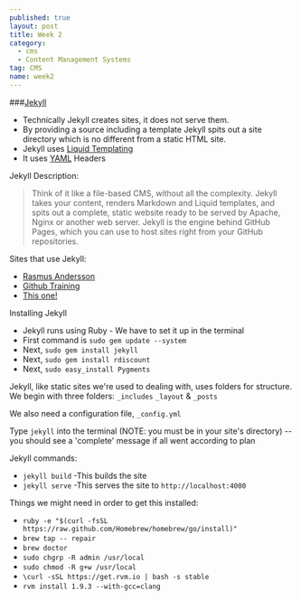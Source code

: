 ```yaml
---
published: true
layout: post
title: Week 2
category: 
  - cms
  - Content Management Systems
tag: CMS
name: week2
---
```


###[Jekyll](http://jekyllrb.com)

* Technically Jekyll creates sites, it does not serve them. 
* By providing a source including a template Jekyll spits out a site directory which is no different from a static HTML site. 
* Jekyll uses [Liquid Templating](https://github.com/Shopify/liquid/wiki/Liquid-for-Designers)
* It uses [YAML](http://yaml.org/spec/1.0/) Headers

Jekyll Description: 
> Think of it like a file-based CMS, without all the complexity. Jekyll takes your content, renders Markdown and Liquid templates, and spits out a complete, static website ready to be served by Apache, Nginx or another web server. Jekyll is the engine behind GitHub Pages, which you can use to host sites right from your GitHub repositories.

Sites that use Jekyll:

* [Rasmus Andersson](http://rsms.me/)
* [Github Training](http://training.github.com/)
* [This one!](http://notandrewkaye.github.io/Teaching)

Installing Jekyll

* Jekyll runs using Ruby - We have to set it up in the terminal
* First command is `sudo gem update --system`
* Next, `sudo gem install jekyll`
* Next, `sudo gem install rdiscount`
* Next, `sudo easy_install Pygments`

Jekyll, like static sites we're used to dealing with, uses folders for structure. We begin with three folders: `_includes` `_layout` & `_posts`

We also need a configuration file, `_config.yml`

Type `jekyll` into the terminal (NOTE: you must be in your site's directory) -- you should see a 'complete' message if all went according to plan

Jekyll commands:

* `jekyll build` -This builds the site
* `jekyll serve` -This serves the site to `http://localhost:4000`

Things we might need in order to get this installed:

* `ruby -e "$(curl -fsSL https://raw.github.com/Homebrew/homebrew/go/install)"`
* `brew tap -- repair`
* `brew doctor`
* `sudo chgrp -R admin /usr/local`
* `sudo chmod -R g+w /usr/local`
* `\curl -sSL https://get.rvm.io | bash -s stable`
* `rvm install 1.9.3 --with-gcc=clang`